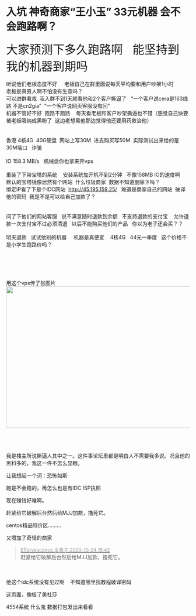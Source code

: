 # 入坑 神奇商家“王小玉”  33元机器  会不会跑路啊？


<font size="6">大家预测下多久跑路啊&nbsp; &nbsp;能坚持到我的机器到期吗</font><br />
<br />
听说他们老板态度不好&nbsp; &nbsp;&nbsp;&nbsp;老板自己在群里面说每天平均要和用户吵架1小时&nbsp; &nbsp;&nbsp;&nbsp;<br />
老板是真男人啊不怕没有生意吗？&nbsp; &nbsp;<br />
可以进群看戏&nbsp;&nbsp;我入群不到1天就看他和2个客户撕逼了&nbsp; &nbsp;“一个客户说cera是163线路 不是cn2gia”&nbsp;&nbsp;“一个客户说网页客服没有回”<br />
机器不管好不好&nbsp;&nbsp;跑路不跑路&nbsp; &nbsp; 每天看老板和客户吵架撕逼也不错（感觉自己快要被老板吸纳成黑粉了&nbsp;&nbsp;这边老想黑他那边觉得他还要用药救治他）<br />
<br />
<br />
香港 4核4G&nbsp;&nbsp;40G硬盘&nbsp;&nbsp;网站上写30M&nbsp;&nbsp;进去购买写50M&nbsp;&nbsp;实际测试出来给的是30M端口&nbsp; &nbsp;诈骗<br />
&nbsp; &nbsp;<br />
IO 158.3 MB/s&nbsp; &nbsp;机械盘你也拿来开vps<br />
<br />
重装了下带宝塔的系统&nbsp; &nbsp; 安装系统加开机不到2分钟&nbsp; &nbsp;不像158MB IO的速度啊<br />
默认的宝塔镜像居然有个网站&nbsp;&nbsp;什么垃圾商家&nbsp;&nbsp;数据不知道删除下吗？&nbsp; &nbsp;<br />
绑定IP看了下是个IDC网站&nbsp;&nbsp;http://45.195.159.25/&nbsp; &nbsp;难道是商家自己的网站&nbsp;&nbsp;破译他的密码&nbsp;&nbsp;我是不是可以给自己加款了？<br />
<br />
<br />
问了下他们的网站客服&nbsp; &nbsp;说不满意随时退款到余额&nbsp; &nbsp;不支持退款的支付宝&nbsp; &nbsp; 允许退款一次支付宝不过必须清退&nbsp; &nbsp;以后不能购买他们的产品&nbsp; &nbsp;你以为老子还会买？？<br />
<br />
明天退款&nbsp; &nbsp;试试他别的机器&nbsp; &nbsp;&nbsp;&nbsp;机器是真便宜&nbsp; &nbsp; 4核4G&nbsp; &nbsp;44元一季度&nbsp; &nbsp;这个价格不是小学生跑路价吗？&nbsp; &nbsp;<br />
<br />
<br />
<br />
<br />
<br />
用这个vps传了张图片<br />
<img id="aimg_ASwFT" onclick="zoom(this, this.src, 0, 0, 0)" class="zoom" width="600" height="387" src="http://45.195.159.25/2020.png" onmouseover="img_onmouseoverfunc(this)" onclick="zoom(this)" style="cursor:pointer" border="0" alt="" /><br />
<br />
<br />
<br />


我是楼主所说撕逼人其中之一。这件事论坛里都是明白人不需要我多说。况且他的黑料多的，我这一件不怎么显眼。

让我想起一个词：恐怖如斯 <img src="static/image/smiley/default/lol.gif" smilieid="12" border="0" alt="" />

跑是不会跑的，再怎么也是有IDC ISP执照

<img src="static/image/smiley/default/mad.gif" smilieid="11" border="0" alt="" />现在赚钱好难啊。

赶紧给它破解后台然后给MJJ加款，撸死它。

centos精品特价区.........

又增加了奇怪的商家<img id="aimg_zneDE" onclick="zoom(this, this.src, 0, 0, 0)" class="zoom" src="https://cdn.jsdelivr.net/gh/hishis/forum-master/public/images/patch.gif" onmouseover="img_onmouseoverfunc(this)" onload="thumbImg(this)" border="0" alt="" />

<div class="quote"><blockquote><font size="2"><a href="https://www.hostloc.com/forum.php?mod=redirect&amp;goto=findpost&amp;pid=9346172&amp;ptid=757983" target="_blank"><font color="#999999">Effervescence 发表于 2020-10-24 15:42</font></a></font><br />
赶紧给它破解后台然后给MJJ加款，撸死它。</blockquote></div><br />
<br />
他这个idc系统没有见过啊&nbsp; &nbsp; 不知道哪里找教程破译密码&nbsp; &nbsp;

这页面，像极了美杜莎

4554系统 什么鬼 数据打包发出来看看
